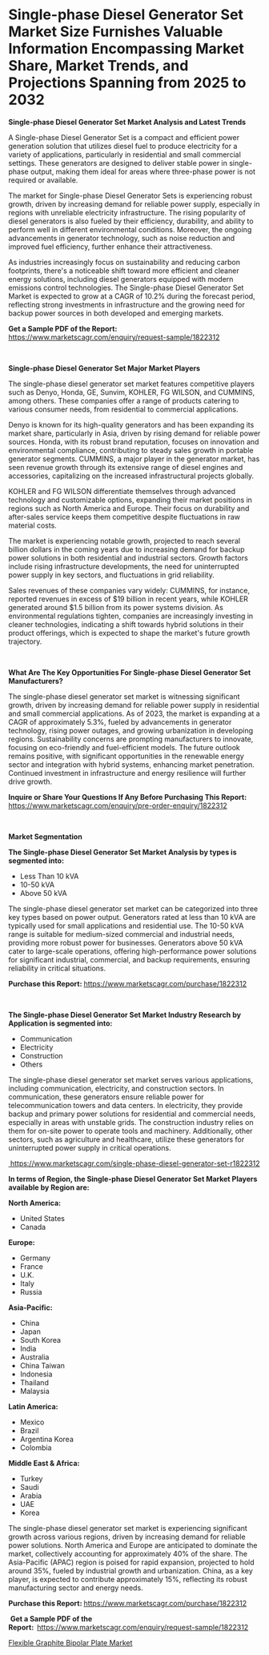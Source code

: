<p><h1>Single-phase Diesel Generator Set Market Size Furnishes Valuable Information Encompassing Market Share, Market Trends, and Projections Spanning from 2025 to 2032</h1></p><p><strong>Single-phase Diesel Generator Set Market Analysis and Latest Trends</strong></p>
<p><p>A Single-phase Diesel Generator Set is a compact and efficient power generation solution that utilizes diesel fuel to produce electricity for a variety of applications, particularly in residential and small commercial settings. These generators are designed to deliver stable power in single-phase output, making them ideal for areas where three-phase power is not required or available.</p><p>The market for Single-phase Diesel Generator Sets is experiencing robust growth, driven by increasing demand for reliable power supply, especially in regions with unreliable electricity infrastructure. The rising popularity of diesel generators is also fueled by their efficiency, durability, and ability to perform well in different environmental conditions. Moreover, the ongoing advancements in generator technology, such as noise reduction and improved fuel efficiency, further enhance their attractiveness.</p><p>As industries increasingly focus on sustainability and reducing carbon footprints, there's a noticeable shift toward more efficient and cleaner energy solutions, including diesel generators equipped with modern emissions control technologies. The Single-phase Diesel Generator Set Market is expected to grow at a CAGR of 10.2% during the forecast period, reflecting strong investments in infrastructure and the growing need for backup power sources in both developed and emerging markets.</p></p>
<p><strong>Get a Sample PDF of the Report:&nbsp;</strong> <a href="https://www.marketscagr.com/enquiry/request-sample/1822312?utm_campaign=2770&utm_medium=2&utm_source=Github&utm_content=ia&utm_term=07042025&utm_id=single-phase-diesel-generator-set">https://www.marketscagr.com/enquiry/request-sample/1822312</a></p>
<p>&nbsp;</p>
<p><strong>Single-phase Diesel Generator Set Major Market Players</strong></p>
<p><p>The single-phase diesel generator set market features competitive players such as Denyo, Honda, GE, Sunvim, KOHLER, FG WILSON, and CUMMINS, among others. These companies offer a range of products catering to various consumer needs, from residential to commercial applications. </p><p>Denyo is known for its high-quality generators and has been expanding its market share, particularly in Asia, driven by rising demand for reliable power sources. Honda, with its robust brand reputation, focuses on innovation and environmental compliance, contributing to steady sales growth in portable generator segments. CUMMINS, a major player in the generator market, has seen revenue growth through its extensive range of diesel engines and accessories, capitalizing on the increased infrastructural projects globally.</p><p>KOHLER and FG WILSON differentiate themselves through advanced technology and customizable options, expanding their market positions in regions such as North America and Europe. Their focus on durability and after-sales service keeps them competitive despite fluctuations in raw material costs.</p><p>The market is experiencing notable growth, projected to reach several billion dollars in the coming years due to increasing demand for backup power solutions in both residential and industrial sectors. Growth factors include rising infrastructure developments, the need for uninterrupted power supply in key sectors, and fluctuations in grid reliability.</p><p>Sales revenues of these companies vary widely: CUMMINS, for instance, reported revenues in excess of $19 billion in recent years, while KOHLER generated around $1.5 billion from its power systems division. As environmental regulations tighten, companies are increasingly investing in cleaner technologies, indicating a shift towards hybrid solutions in their product offerings, which is expected to shape the market's future growth trajectory.</p></p>
<p>&nbsp;</p>
<p><strong>What Are The Key Opportunities For Single-phase Diesel Generator Set Manufacturers?</strong></p>
<p><p>The single-phase diesel generator set market is witnessing significant growth, driven by increasing demand for reliable power supply in residential and small commercial applications. As of 2023, the market is expanding at a CAGR of approximately 5.3%, fueled by advancements in generator technology, rising power outages, and growing urbanization in developing regions. Sustainability concerns are prompting manufacturers to innovate, focusing on eco-friendly and fuel-efficient models. The future outlook remains positive, with significant opportunities in the renewable energy sector and integration with hybrid systems, enhancing market penetration. Continued investment in infrastructure and energy resilience will further drive growth.</p></p>
<p><strong>Inquire or Share Your Questions If Any Before Purchasing This Report:</strong> <a href="https://www.marketscagr.com/enquiry/pre-order-enquiry/1822312?utm_campaign=2770&utm_medium=2&utm_source=Github&utm_content=ia&utm_term=07042025&utm_id=single-phase-diesel-generator-set">https://www.marketscagr.com/enquiry/pre-order-enquiry/1822312</a></p>
<p>&nbsp;</p>
<p><strong>Market Segmentation</strong></p>
<p><strong>The Single-phase Diesel Generator Set Market Analysis by types is segmented into:</strong></p>
<p><ul><li>Less Than 10 kVA</li><li>10-50 kVA</li><li>Above 50 kVA</li></ul></p>
<p><p>The single-phase diesel generator set market can be categorized into three key types based on power output. Generators rated at less than 10 kVA are typically used for small applications and residential use. The 10-50 kVA range is suitable for medium-sized commercial and industrial needs, providing more robust power for businesses. Generators above 50 kVA cater to large-scale operations, offering high-performance power solutions for significant industrial, commercial, and backup requirements, ensuring reliability in critical situations.</p></p>
<p><strong>Purchase this Report:&nbsp;</strong><a href="https://www.marketscagr.com/purchase/1822312?utm_campaign=2770&utm_medium=2&utm_source=Github&utm_content=ia&utm_term=07042025&utm_id=single-phase-diesel-generator-set">https://www.marketscagr.com/purchase/1822312</a></p>
<p>&nbsp;</p>
<p><strong>The Single-phase Diesel Generator Set Market Industry Research by Application is segmented into:</strong></p>
<p><ul><li>Communication</li><li>Electricity</li><li>Construction</li><li>Others</li></ul></p>
<p><p>The single-phase diesel generator set market serves various applications, including communication, electricity, and construction sectors. In communication, these generators ensure reliable power for telecommunication towers and data centers. In electricity, they provide backup and primary power solutions for residential and commercial needs, especially in areas with unstable grids. The construction industry relies on them for on-site power to operate tools and machinery. Additionally, other sectors, such as agriculture and healthcare, utilize these generators for uninterrupted power supply in critical operations.</p></p>
<p><a href="https://www.marketscagr.com/single-phase-diesel-generator-set-r1822312?utm_campaign=2770&utm_medium=2&utm_source=Github&utm_content=ia&utm_term=07042025&utm_id=single-phase-diesel-generator-set">&nbsp;https://www.marketscagr.com/single-phase-diesel-generator-set-r1822312</a></p>
<p><strong>In terms of Region, the Single-phase Diesel Generator Set Market Players available by Region are:</strong></p>
<p>
    <p> <strong> North America: </strong>
        <ul>
            <li>United States</li>
            <li>Canada</li>
        </ul>
        </p> 
    <p> <strong> Europe: </strong>
        <ul>
            <li>Germany</li>
            <li>France</li>
            <li>U.K.</li>
            <li>Italy</li>
            <li>Russia</li>
        </ul>
        </p> 
    <p> <strong> Asia-Pacific: </strong>
        <ul>
            <li>China</li>
            <li>Japan</li>
            <li>South Korea</li>
            <li>India</li>
            <li>Australia</li>
            <li>China Taiwan</li>
            <li>Indonesia</li>
            <li>Thailand</li>
            <li>Malaysia</li>
        </ul>
        </p> 
    <p> <strong> Latin America: </strong>
        <ul>
            <li>Mexico</li>
            <li>Brazil</li>
            <li>Argentina Korea</li>
            <li>Colombia</li>
        </ul>
        </p> 
    <p> <strong> Middle East & Africa: </strong>
        <ul>
            <li>Turkey</li>
            <li>Saudi</li>
            <li>Arabia</li>
            <li>UAE</li>
            <li>Korea</li>
        </ul>
    </p>
    </p>
<p><p>The single-phase diesel generator set market is experiencing significant growth across various regions, driven by increasing demand for reliable power solutions. North America and Europe are anticipated to dominate the market, collectively accounting for approximately 40% of the share. The Asia-Pacific (APAC) region is poised for rapid expansion, projected to hold around 35%, fueled by industrial growth and urbanization. China, as a key player, is expected to contribute approximately 15%, reflecting its robust manufacturing sector and energy needs.</p></p>
<p><strong>Purchase this Report: </strong><a href="https://www.marketscagr.com/purchase/1822312?utm_campaign=2770&utm_medium=2&utm_source=Github&utm_content=ia&utm_term=07042025&utm_id=single-phase-diesel-generator-set">https://www.marketscagr.com/purchase/1822312</a></p>
<p>&nbsp;<strong>Get a Sample PDF of the Report:&nbsp;&nbsp;</strong><a href="https://www.marketscagr.com/enquiry/request-sample/1822312?utm_campaign=2770&utm_medium=2&utm_source=Github&utm_content=ia&utm_term=07042025&utm_id=single-phase-diesel-generator-set">https://www.marketscagr.com/enquiry/request-sample/1822312</a></p>
<p><strong></strong></p>
<p><p><a href="https://github.com/tselahiara/Market-Research-Report-List-1/blob/main/flexible-graphite-bipolar-plate-market.md?utm_campaign=2770&utm_medium=2&utm_source=Github&utm_content=ia&utm_term=07042025&utm_id=single-phase-diesel-generator-set">Flexible Graphite Bipolar Plate Market</a></p></p>